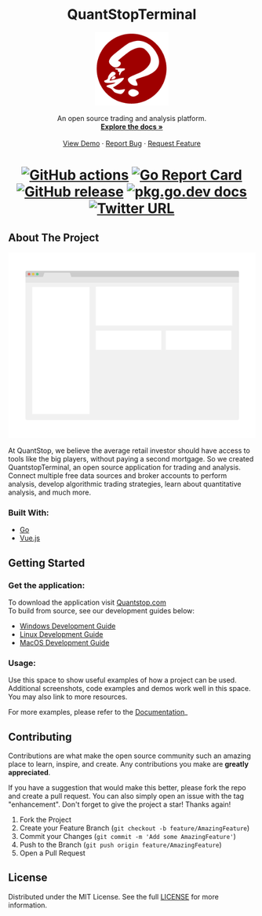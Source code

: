 <h1 align="center">QuantStopTerminal</h1>
<p align="center">
    <a href="https://quantstop.com">
        <img alt="logo" width="150" height="150" src="https://github.com/QuantStop/QuantStopTerminal/blob/release/assets/images/qst.png?raw=true">
    </a>
</p>
<p align="center">
  An open source trading and analysis platform.
  <br />
  <a href="https://github.com/quantstop/quantstopterminal"><strong>Explore the docs »</strong></a>
  <br />
  <br />
  <a href="https://github.com/quantstop/quantstopterminal">View Demo</a>
  ·
  <a href="https://github.com/quantstop/quantstopterminal/issues">Report Bug</a>
  ·
  <a href="https://github.com/quantstop/quantstopterminal/issues">Request Feature</a>
</p>
<h1 align="center">
	<a href="https://github.com/quantstop/quantstopterminal/actions"><img src="https://github.com/quantstop/quantstopterminal/actions/workflows/release.yml/badge.svg?branch=release" alt="GitHub actions"></a>
    <a href="https://goreportcard.com/report/github.com/quantstop/quantstopterminal"><img src="https://goreportcard.com/badge/github.com/quantstop/quantstopterminal" alt="Go Report Card"></a>
	<a href="https://GitHub.com/quantstop/quantstopterminal/releases/"><img src="https://img.shields.io/github/release/quantstop/quantstopterminal.svg" alt="GitHub release"></a>
	<a href="https://pkg.go.dev/github.com/quantstop/quantstopterminal"><img src="https://img.shields.io/badge/dev-reference-007d9c?logo=go&logoColor=white&style=flat" alt="pkg.go.dev docs"></a>
    <a href="https://twitter.com/quantstop"><img alt="Twitter URL" src="https://img.shields.io/badge/twitter-@QuantStop-wnZunKusqrz0QZNxE4Ag?logo=twitter&style=flat"></a>
    
</h1>

<!-- ABOUT THE PROJECT -->
## About The Project

[![Product Name Screen Shot][product-screenshot]](https://quantstop.com)

At QuantStop, we believe the average retail investor should have access to tools like the big players, 
without paying a second mortgage.
So we created QuantstopTerminal, an open source application for trading and analysis.
Connect multiple free data sources and broker accounts to perform analysis, develop algorithmic trading strategies,
learn about quantitative analysis, and much more.




### Built With:
* [Go](https://go.dev/)
* [Vue.js](https://vuejs.org/)



<!-- GETTING STARTED -->
## Getting Started

### Get the application:
To download the application visit [Quantstop.com](https://quantstop.com)
<br>
To build from source, see our development guides below:
- [Windows Development Guide](docs/DevelopmentEnvironmentWindows.md)
- [Linux Development Guide](docs/DevelopmentEnvironmentLinux.md)
- [MacOS Development Guide](docs/DevelopmentEnvironmentMacOS.md)




<!-- USAGE EXAMPLES -->
### Usage:

Use this space to show useful examples of how a project can be used. 
Additional screenshots, code examples and demos work well in this space. You may also link to more resources.

For more examples, please refer to the [Documentation](https://example.com)_








<!-- CONTRIBUTING -->
## Contributing

Contributions are what make the open source community such an amazing place to learn, inspire, and create. 
Any contributions you make are **greatly appreciated**.

If you have a suggestion that would make this better, please fork the repo and create a pull request. 
You can also simply open an issue with the tag "enhancement".
Don't forget to give the project a star! Thanks again!

1. Fork the Project
2. Create your Feature Branch (`git checkout -b feature/AmazingFeature`)
3. Commit your Changes (`git commit -m 'Add some AmazingFeature'`)
4. Push to the Branch (`git push origin feature/AmazingFeature`)
5. Open a Pull Request




<!-- Eula_en-us.rtf -->
## License

Distributed under the MIT License. See the full [LICENSE](assets/licenses/Eula_en-us.rtf) for more information.





<!-- MARKDOWN LINKS & IMAGES -->
<!-- https://www.markdownguide.org/basic-syntax/#reference-style-links -->
[contributors-shield]: https://img.shields.io/github/contributors/quantstop/quantstopterminal.svg?style=for-the-badge
[contributors-url]: https://github.com/quantstop/quantstopterminal/graphs/contributors
[forks-shield]: https://img.shields.io/github/forks/quantstop/quantstopterminal.svg?style=for-the-badge
[forks-url]: https://github.com/quantstop/quantstopterminal/network/members
[stars-shield]: https://img.shields.io/github/stars/quantstop/quantstopterminal.svg?style=for-the-badge
[stars-url]: https://github.com/quantstop/quantstopterminal/stargazers
[issues-shield]: https://img.shields.io/github/issues/quantstop/quantstopterminal.svg?style=for-the-badge
[issues-url]: https://github.com/quantstop/quantstopterminal/issues
[license-shield]: https://img.shields.io/github/license/quantstop/quantstopterminal.svg?style=for-the-badge
[license-url]: https://github.com/quantstop/quantstopterminal/blob/main/LICENSE
[product-screenshot]: web/src/assets/screenshot.png
